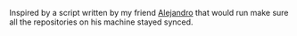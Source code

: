 Inspired by a script written by my friend [Alejandro](https://github.com/AlejandroCiuba) that would run make sure all the repositories on his machine stayed synced.